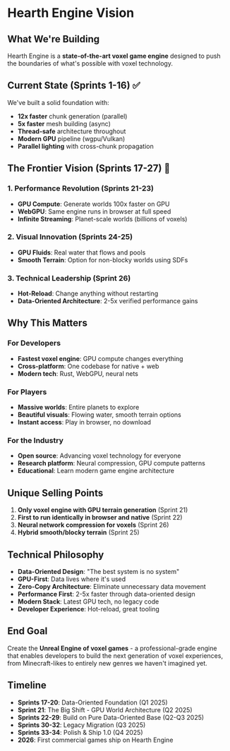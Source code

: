 # Hearth Engine Vision

## What We're Building

Hearth Engine is a **state-of-the-art voxel game engine** designed to push the boundaries of what's possible with voxel technology.

## Current State (Sprints 1-16) ✅

We've built a solid foundation with:
- **12x faster** chunk generation (parallel)
- **5x faster** mesh building (async)
- **Thread-safe** architecture throughout
- **Modern GPU** pipeline (wgpu/Vulkan)
- **Parallel lighting** with cross-chunk propagation

## The Frontier Vision (Sprints 17-27) 🚀

### 1. Performance Revolution (Sprints 21-23)
- **GPU Compute**: Generate worlds 100x faster on GPU
- **WebGPU**: Same engine runs in browser at full speed
- **Infinite Streaming**: Planet-scale worlds (billions of voxels)

### 2. Visual Innovation (Sprints 24-25)
- **GPU Fluids**: Real water that flows and pools
- **Smooth Terrain**: Option for non-blocky worlds using SDFs

### 3. Technical Leadership (Sprint 26)
- **Hot-Reload**: Change anything without restarting
- **Data-Oriented Architecture**: 2-5x verified performance gains

## Why This Matters

### For Developers
- **Fastest voxel engine**: GPU compute changes everything
- **Cross-platform**: One codebase for native + web
- **Modern tech**: Rust, WebGPU, neural nets

### For Players
- **Massive worlds**: Entire planets to explore
- **Beautiful visuals**: Flowing water, smooth terrain options
- **Instant access**: Play in browser, no download

### For the Industry
- **Open source**: Advancing voxel technology for everyone
- **Research platform**: Neural compression, GPU compute patterns
- **Educational**: Learn modern game engine architecture

## Unique Selling Points

1. **Only voxel engine with GPU terrain generation** (Sprint 21)
2. **First to run identically in browser and native** (Sprint 22)
3. **Neural network compression for voxels** (Sprint 26)
4. **Hybrid smooth/blocky terrain** (Sprint 25)

## Technical Philosophy

- **Data-Oriented Design**: "The best system is no system"
- **GPU-First**: Data lives where it's used
- **Zero-Copy Architecture**: Eliminate unnecessary data movement
- **Performance First**: 2-5x faster through data-oriented design
- **Modern Stack**: Latest GPU tech, no legacy code
- **Developer Experience**: Hot-reload, great tooling

## End Goal

Create the **Unreal Engine of voxel games** - a professional-grade engine that enables developers to build the next generation of voxel experiences, from Minecraft-likes to entirely new genres we haven't imagined yet.

## Timeline

- **Sprints 17-20**: Data-Oriented Foundation (Q1 2025)
- **Sprint 21**: The Big Shift - GPU World Architecture (Q2 2025)
- **Sprints 22-29**: Build on Pure Data-Oriented Base (Q2-Q3 2025)
- **Sprints 30-32**: Legacy Migration (Q3 2025)
- **Sprints 33-34**: Polish & Ship 1.0 (Q4 2025)
- **2026**: First commercial games ship on Hearth Engine